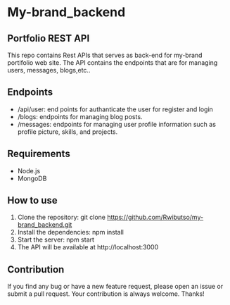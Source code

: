 # My-brand_backend

## Portfolio REST API
 This repo contains Rest APIs that serves as back-end for my-brand portifolio web site.
 The API contains the  endpoints that are for managing users, messages, blogs,etc..

## Endpoints

- /api/user: end points for authanticate the user for register and login
- /blogs: endpoints for managing blog posts.
- /messages: endpoints for managing user profile information such as profile picture, skills, and projects.

## Requirements

- Node.js
- MongoDB

## How to use

1. Clone the repository: git clone https://github.com/Rwibutso/my-brand_backend.git
2. Install the dependencies: npm install
3. Start the server: npm start
4. The API will be available at http://localhost:3000

## Contribution

If you find any bug or have a new feature request, please open an issue or submit a pull request. Your contribution is always welcome. Thanks!
